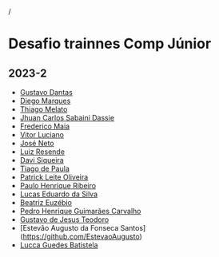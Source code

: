 /
# Desafio trainnes Comp Júnior
## 2023-2

<!--INSIRA SEU NOME E O SEU REPOSITÓRIO-->
<!--[Seunome](URL Repositório)-->
- [Gustavo Dantas](https://github.com/dantas15)
- [Diego Marques](https://github.com/diegomarqueszs)
- [Thiago Melato](https://github.com/Melatoo)
- [Jhuan Carlos Sabaini Dassie](https://github.com/DJhuan)
- [Frederico Maia](https://github.com/FredMaia)
- [Vitor Luciano](https://github.com/Lucianov-TheFarmer)
- [José Neto](https://github.com/JoseJaan)
- [Luiz Resende](https://github.com/LuizPhillipResende)
- [Davi Siqueira](https://github.com/davisiqueira1)
- [Tiago de Paula](https://github.com/depaulatiago)
- [Patrick Leite Oliveira](https://github.com/PatrickLeite1301)
- [Paulo Henrique Ribeiro](https://github.com/paulohenrique64)
- [Lucas Eduardo da Silva](https://github.com/JackFrost01)
- [Beatriz Euzébio](https://github.com/beatrizoliveira9)
- [Pedro Henrique Guimarães Carvalho](https://github.com/phguimaraes15)
- [Gustavo de Jesus Teodoro](https://github.com/tteodorogustavo)
- [Estevão Augusto da Fonseca Santos] (https://github.com/EstevaoAugusto)
- [Lucca Guedes Batistela](https://github.com/tmura-lu)